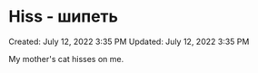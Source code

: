 # Hiss - шипеть

Created: July 12, 2022 3:35 PM
Updated: July 12, 2022 3:35 PM

My mother's cat hisses on me.